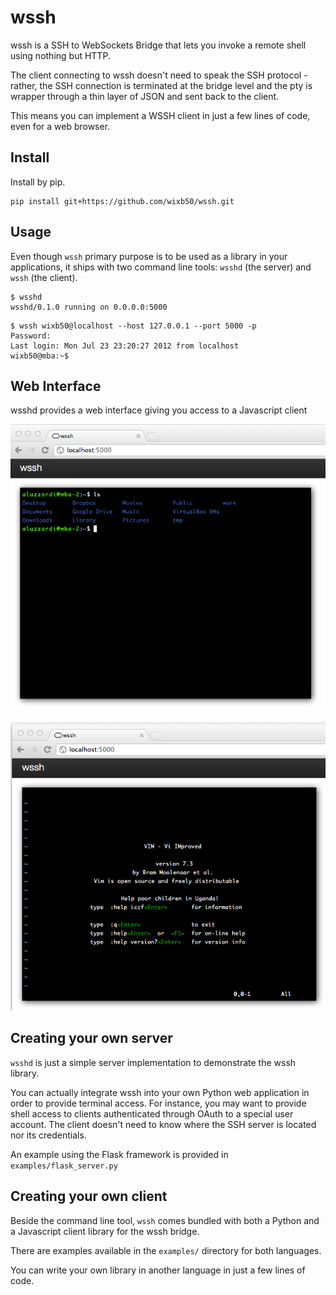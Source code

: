 wssh
====

wssh is a SSH to WebSockets Bridge that lets you invoke a remote shell using nothing but HTTP.

The client connecting to wssh doesn't need to speak the SSH protocol - rather, the SSH connection is terminated
at the bridge level and the pty is wrapper through a thin layer of JSON and sent back to the client.

This means you can implement a WSSH client in just a few lines of code, even for a web browser.

Install
-----

Install by pip.
```
pip install git+https://github.com/wixb50/wssh.git
```

Usage
-----

Even though `wssh` primary purpose is to be used as a library in your applications,
it ships with two command line tools: `wsshd` (the server) and `wssh` (the client).

```
$ wsshd 
wsshd/0.1.0 running on 0.0.0.0:5000
```

```
$ wssh wixb50@localhost --host 127.0.0.1 --port 5000 -p
Password: 
Last login: Mon Jul 23 23:20:27 2012 from localhost
wixb50@mba:~$ 
```

Web Interface
-------------

wsshd provides a web interface giving you access to a Javascript client

![wssh: shell](https://github.com/wixb50/wssh/raw/master/misc/shell_screenshot.png)

![wssh: vim](https://github.com/wixb50/wssh/raw/master/misc/vim_screenshot.png)

Creating your own server
------------------------

`wsshd` is just a simple server implementation to demonstrate the wssh library.

You can actually integrate wssh into your own Python web application in order to provide terminal access.
For instance, you may want to provide shell access to clients authenticated through OAuth to a special user account.
The client doesn't need to know where the SSH server is located nor its credentials.

An example using the Flask framework is provided in `examples/flask_server.py`

Creating your own client
------------------------

Beside the command line tool, `wssh` comes bundled with both a Python and a Javascript client library for the wssh bridge.

There are examples available in the `examples/` directory for both languages.

You can write your own library in another language in just a few lines of code.
